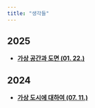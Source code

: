 ```yaml
---
title: "생각들"
---
```


## 2025

<div class="grid cards" markdown>

- [__가상 공간과 도면 (01. 22.)__](./2025/0122.md)

</div>

## 2024

<div class="grid cards" markdown>

- [__가상 도시에 대하여 (07. 11.)__](./2024/0711.md)

</div>
